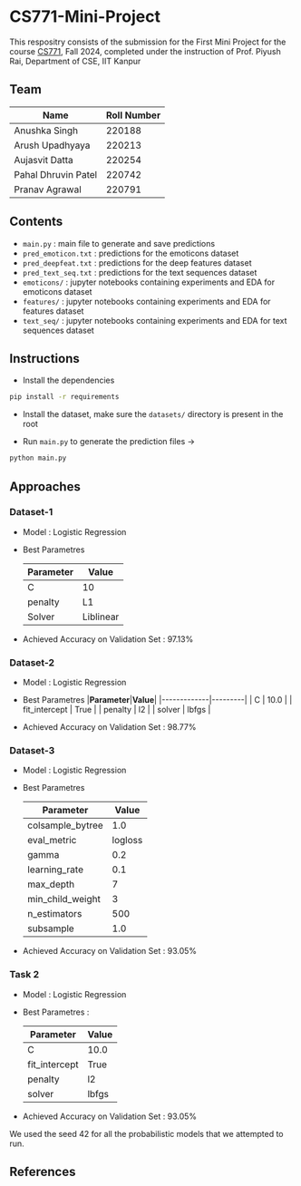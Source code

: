 # CS771-Mini-Project

This respositry consists of the submission for the First Mini Project for the course [CS771](https://web.cse.iitk.ac.in/users/piyush/courses/ml-autumn24/index.html), Fall 2024, completed under the instruction of Prof. Piyush Rai, Department of CSE, IIT Kanpur

## Team 

| **Name** | **Roll Number** |
|----------|-----------------|
| Anushka Singh | 220188 |
| Arush Upadhyaya | 220213 |
| Aujasvit Datta | 220254 |
| Pahal Dhruvin Patel | 220742 |
| Pranav Agrawal | 220791 |

## Contents

- `main.py` : main file to generate and save predictions
- `pred_emoticon.txt` : predictions for the emoticons dataset
- `pred_deepfeat.txt` : predictions for the deep features dataset
- `pred_text_seq.txt` : predictions for the text sequences dataset
- `emoticons/` : jupyter notebooks containing experiments and EDA for emoticons dataset
- `features/` : jupyter notebooks containing experiments and EDA for features dataset
- `text_seq/` : jupyter notebooks containing experiments and EDA for text sequences dataset

## Instructions

- Install the dependencies
```bash
pip install -r requirements
```

- Install the dataset, make sure the `datasets/` directory is present in the root

- Run `main.py` to generate the prediction files &rarr;
```bash
python main.py
```

## Approaches

### Dataset-1

- Model : Logistic Regression
- Best Parametres 

    |**Parameter**|**Value**|
    |-------------|---------|
    | C | 10|
    | penalty| L1|
    |Solver| Liblinear|

- Achieved Accuracy on Validation Set : 97.13%

### Dataset-2

- Model : Logistic Regression
- Best Parametres
    |**Parameter**|**Value**|
    |-------------|---------|
    | C | 10.0 |
    | fit_intercept | True |
    | penalty | l2 |
    | solver | lbfgs |
    
- Achieved Accuracy on Validation Set : 98.77%

### Dataset-3

- Model : Logistic Regression
- Best Parametres 

    |**Parameter**|**Value**|
    |-------------|---------|
    | colsample_bytree | 1.0 |
    | eval_metric | logloss |
    | gamma | 0.2 |
    | learning_rate | 0.1 |
    | max_depth | 7 |
    | min_child_weight | 3 |
    | n_estimators | 500 |
    | subsample | 1.0 |

- Achieved Accuracy on Validation Set : 93.05%

### Task 2
- Model : Logistic Regression
- Best Parametres : 

    |**Parameter**|**Value**|
    |-------------|---------|
    | C | 10.0 |
    | fit_intercept | True |
    | penalty | l2 |
    | solver | lbfgs |

- Achieved Accuracy on Validation Set : 93.05%

We used the seed 42 for all the probabilistic models that we attempted to run.  

## References 

